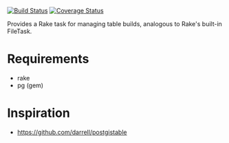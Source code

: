 [![Build Status](https://travis-ci.org/shahin/tabletask.svg?branch=master)](https://travis-ci.org/shahin/tabletask)
[![Coverage Status](https://img.shields.io/coveralls/shahin/tabletask.svg)](https://coveralls.io/r/shahin/tabletask?branch=master)

Provides a Rake task for managing table builds, analogous to Rake's built-in FileTask.

Requirements
============

* rake
* pg (gem)


Inspiration
===========

* https://github.com/darrell/postgistable
